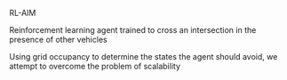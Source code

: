 RL-AIM

Reinforcement learning agent trained to cross an intersection in the presence of other vehicles

Using grid occupancy to determine the states the agent should avoid, we attempt to overcome the problem of scalability
